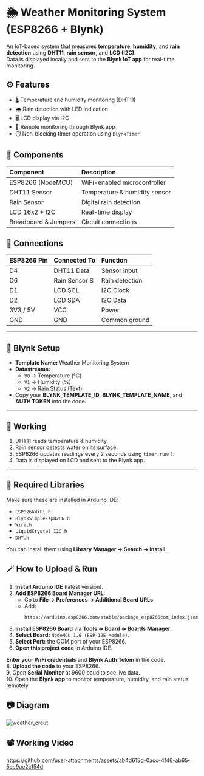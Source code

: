 # 🌦️ Weather Monitoring System (ESP8266 + Blynk)

An IoT-based system that measures **temperature**, **humidity**, and **rain detection** using **DHT11**, **rain sensor**, and **LCD (I2C)**.  
Data is displayed locally and sent to the **Blynk IoT app** for real-time monitoring.



## ⚙️ Features
- 🌡️ Temperature and humidity monitoring (DHT11)  
- 🌧️ Rain detection with LED indication  
- 🖥️ LCD display via I2C  
- 📱 Remote monitoring through Blynk app  
- ⏱️ Non-blocking timer operation using `BlynkTimer`



## 🧩 Components

| Component | Description |
|:--|:--|
| ESP8266 (NodeMCU) | WiFi-enabled microcontroller |
| DHT11 Sensor | Temperature & humidity sensor |
| Rain Sensor | Digital rain detection |
| LCD 16x2 + I2C | Real-time display |
| Breadboard & Jumpers | Circuit connections |



## 🔌 Connections

| ESP8266 Pin | Connected To | Function |
|:--|:--|:--|
| D4 | DHT11 Data | Sensor input |
| D6 | Rain Sensor S | Rain detection |
| D1 | LCD SCL | I2C Clock |
| D2 | LCD SDA | I2C Data |
| 3V3 / 5V | VCC | Power |
| GND | GND | Common ground |

---

## 📱 Blynk Setup

- **Template Name:** Weather Monitoring System  
- **Datastreams:**
  - `V0` → Temperature (°C)
  - `V1` → Humidity (%)
  - `V2` → Rain Status (Text)
- Copy your **BLYNK_TEMPLATE_ID**, **BLYNK_TEMPLATE_NAME**, and **AUTH TOKEN** into the code.

---

## 🧠 Working

1. DHT11 reads temperature & humidity.  
2. Rain sensor detects water on its surface.  
3. ESP8266 updates readings every 2 seconds using `timer.run()`.  
4. Data is displayed on LCD and sent to the Blynk app.  

---

## 🧰 Required Libraries

Make sure these are installed in Arduino IDE:  
- `ESP8266WiFi.h`  
- `BlynkSimpleEsp8266.h`  
- `Wire.h`  
- `LiquidCrystal_I2C.h`  
- `DHT.h`

You can install them using **Library Manager → Search → Install**.



## 🪄 How to Upload & Run

1. **Install Arduino IDE** (latest version).  
2. **Add ESP8266 Board Manager URL:**
   - Go to **File → Preferences → Additional Board URLs**
   - Add:  
     ```
     https://arduino.esp8266.com/stable/package_esp8266com_index.json
     ```
3. **Install ESP8266 Board** via **Tools → Board → Boards Manager**.  
4. **Select Board:** `NodeMCU 1.0 (ESP-12E Module)`.  
5. **Select Port:** the COM port of your ESP8266.  
6. **Open this project code** in Arduino IDE.  

**Enter your WiFi credentials** and **Blynk Auth Token** in the code.  
8. **Upload the code** to your ESP8266.  
9. Open **Serial Monitor** at 9600 baud to see live data.  
10. Open the **Blynk app** to monitor temperature, humidity, and rain status remotely.



## 📷 Diagram
 ![weather_crcut](https://github.com/user-attachments/assets/9e7ed743-3848-44fb-af86-5cd6a80be719)




## 📽️ Working Video
https://github.com/user-attachments/assets/ab4d615d-0acc-4f46-ab65-5ce9ae2c154d
